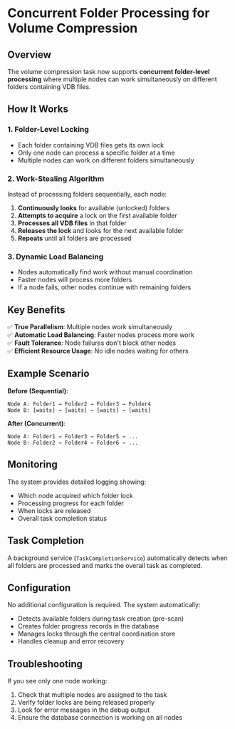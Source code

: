 # Concurrent Folder Processing for Volume Compression

## Overview

The volume compression task now supports **concurrent folder-level processing** where multiple nodes can work simultaneously on different folders containing VDB files.

## How It Works

### 1. Folder-Level Locking
- Each folder containing VDB files gets its own lock
- Only one node can process a specific folder at a time
- Multiple nodes can work on different folders simultaneously

### 2. Work-Stealing Algorithm
Instead of processing folders sequentially, each node:
1. **Continuously looks** for available (unlocked) folders
2. **Attempts to acquire** a lock on the first available folder
3. **Processes all VDB files** in that folder
4. **Releases the lock** and looks for the next available folder
5. **Repeats** until all folders are processed

### 3. Dynamic Load Balancing
- Nodes automatically find work without manual coordination
- Faster nodes will process more folders
- If a node fails, other nodes continue with remaining folders

## Key Benefits

✅ **True Parallelism**: Multiple nodes work simultaneously  
✅ **Automatic Load Balancing**: Faster nodes process more work  
✅ **Fault Tolerance**: Node failures don't block other nodes  
✅ **Efficient Resource Usage**: No idle nodes waiting for others  

## Example Scenario

**Before (Sequential)**:
```
Node A: Folder1 → Folder2 → Folder3 → Folder4
Node B: [waits] → [waits] → [waits] → [waits]
```

**After (Concurrent)**:
```
Node A: Folder1 → Folder3 → Folder5 → ...
Node B: Folder2 → Folder4 → Folder6 → ...
```

## Monitoring

The system provides detailed logging showing:
- Which node acquired which folder lock
- Processing progress for each folder
- When locks are released
- Overall task completion status

## Task Completion

A background service (`TaskCompletionService`) automatically detects when all folders are processed and marks the overall task as completed.

## Configuration

No additional configuration is required. The system automatically:
- Detects available folders during task creation (pre-scan)
- Creates folder progress records in the database
- Manages locks through the central coordination store
- Handles cleanup and error recovery

## Troubleshooting

If you see only one node working:
1. Check that multiple nodes are assigned to the task
2. Verify folder locks are being released properly
3. Look for error messages in the debug output
4. Ensure the database connection is working on all nodes 